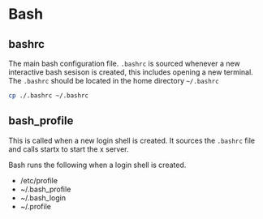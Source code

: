# Bash

## bashrc

The main bash configuration file. `.bashrc` is sourced whenever a new interactive bash sesison is created, this includes opening a new terminal. The `.bashrc` should be located in the home directory `~/.bashrc`

```bash
cp ./.bashrc ~/.bashrc
```

## bash_profile

This is called when a new login shell is created. It sources the `.bashrc` file and calls startx to start the x server.

Bash runs the following when a login shell is created.

- /etc/profile
- ~/.bash_profile
- ~/.bash_login
- ~/.profile
